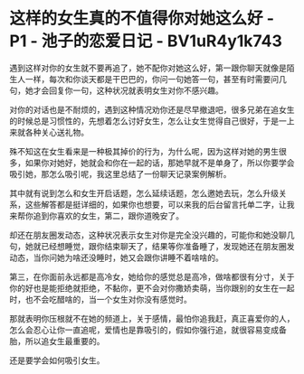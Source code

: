 # 这样的女生真的不值得你对她这么好 - P1 - 池子的恋爱日记 - BV1uR4y1k743

遇到这样对你的女生就不要再追了，她不配你对她这么好，第一跟你聊天就像是陌生人一样，每次和你谈天都是干巴巴的，你问一句她答一句，甚至有时需要问几句，她才会回复你一句，这种状况就表明女生对你不感兴趣。

对你的对话也是不耐烦的，遇到这种情况劝你还是尽早撤退吧，很多兄弟在追女生的时候总是习惯性的，先想着怎么讨好女生，怎么让女生觉得自己很好，于是一上来就各种关心送礼物。

殊不知这在女生看来是一种极其掉价的行为，为什么呢，因为这样对她的男生很多，如果你对她好，她就会和你在一起的话，那她早就不是单身了，所以你要学会吸引她，那怎么吸引呢，我这里总结了一份聊天记录案例解析。

其中就有说到怎么和女生开启话题，怎么延续话题，怎么邀她去玩，怎么升级关系，这些解答都是挺详细的，如果你也想要，可以来我的后台留言托单二字，让我来帮你追到你喜欢的女生，第二，跟你道晚安了。

却还在朋友圈发动态，这种状况表示女生对你是完全没兴趣的，可能你和她没聊几句，她就已经想睡觉，跟你结束聊天了，结果等你准备睡了，发现她还在朋友圈发动态，当你问她为啥还没睡时，她又会跟你讲睡不着啥啥的。

第三，在你面前永远都是高冷女，她给你的感觉总是高冷，做啥都很有分寸，关于你的好也是能拒绝就拒绝，不黏你，更不会对你撒娇卖萌，当你跟别的女生在一起时，也不会吃醋啥的，当一个女生对你没有感觉时。

那就表明你压根就不在她的频道上，关于感情，最怕你追我赶，真正喜爱你的人，怎么会忍心让你一直追呢，爱情也是靠吸引的，假如你强行追，就很容易变成备胎，所以追女生最重要的。

还是要学会如何吸引女生。